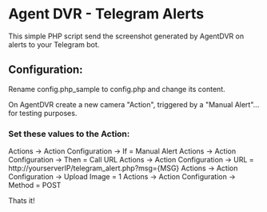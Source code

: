 # Agent DVR - Telegram Alerts

This simple PHP script send the screenshot generated by AgentDVR on alerts to your Telegram bot.


## Configuration:

Rename config.php_sample to config.php and change its content.

On AgentDVR create a new camera "Action", triggered by a "Manual Alert"... for testing purposes.


### Set these values to the Action:

Actions -> Action Configuration -> If = Manual Alert
Actions -> Action Configuration -> Then = Call URL
Actions -> Action Configuration -> URL = http://yourserverIP/telegram_alert.php?msg={MSG}
Actions -> Action Configuration -> Upload Image = 1
Actions -> Action Configuration -> Method = POST

Thats it!